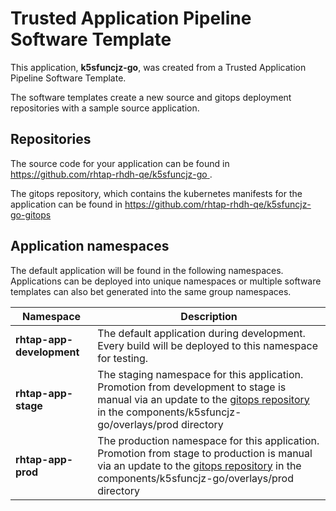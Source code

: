 # Trusted Application Pipeline Software Template

This application, **k5sfuncjz-go**, was created from a Trusted Application Pipeline Software Template.

The software templates create a new source and gitops deployment repositories with a sample source application. 

## Repositories

The source code for your application can be found in [https://github.com/rhtap-rhdh-qe/k5sfuncjz-go ](https://github.com/rhtap-rhdh-qe/k5sfuncjz-go ).
 
The gitops repository, which contains the kubernetes manifests for the application can be found in 
[https://github.com/rhtap-rhdh-qe/k5sfuncjz-go-gitops ](https://github.com/rhtap-rhdh-qe/k5sfuncjz-go-gitops ) 

## Application namespaces 

The default application will be found in the following namespaces. Applications can be deployed into unique namespaces or multiple software templates can also bet generated into the same group namespaces.  

|  Namespace   |  Description   |  
| -------- | -------- |   
| **rhtap-app-development** | The default application during development. Every build will be deployed to this namespace for testing. | 
| **rhtap-app-stage** | The staging namespace for this application. Promotion from development to stage is manual via an update to the [gitops repository](https://github.com/rhtap-rhdh-qe/k5sfuncjz-go-gitops ) in the components/k5sfuncjz-go/overlays/prod directory |  
| **rhtap-app-prod** | The production namespace for this application. Promotion from stage to production is manual via an update to the [gitops repository](https://github.com/rhtap-rhdh-qe/k5sfuncjz-go-gitops ) in the components/k5sfuncjz-go/overlays/prod directory | 